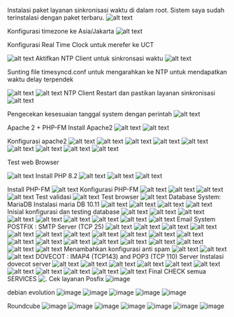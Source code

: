 Instalasi paket layanan sinkronisasi waktu di dalam root. Sistem saya sudah terinstalasi dengan paket terbaru.
 ![alt text](image.png)

Konfigurasi timezone ke Asia/Jakarta
 ![alt text](image-1.png)

Konfigurasi Real Time Clock untuk merefer ke UCT 
 
![alt text](image-2.png)
Aktifkan NTP Client untuk sinkronsasi waktu
 ![alt text](image-3.png)

Sunting file timesyncd.conf untuk mengarahkan ke NTP untuk mendapatkan waktu delay terpendek
 
 ![alt text](image-4.png)
 ![alt text](image-5.png)
NTP Client
Restart dan pastikan layanan sinkronisasi 
![alt text](image-6.png)
 

Pengecekan kesesuaian tanggal system dengan perintah
 ![alt text](image-7.png)

Apache 2 + PHP-FM
Install Apache2
 ![alt text](image-8.png)
 ![alt text](image-9.png)

Konfigurasi apache2
  ![alt text](image-10.png)
 ![alt text](image-11.png)
 ![alt text](image-12.png)
 ![alt text](image-13.png)
 ![alt text](image-14.png)
 ![alt text](image-15.png)
![alt text](image-16.png)
 ![alt text](image-17.png)
 ![alt text](image-18.png)
  
Test web Browser
 
![alt text](image-19.png)
Install PHP 8.2
  ![alt text](image-20.png)
 ![alt text](image-21.png)
 ![alt text](image-22.png)

Install PHP-FM
 ![alt text](image-23.png)
Konfigurasi PHP-FM
 ![alt text](image-24.png)
 ![alt text](image-25.png)
 ![alt text](image-26.png)
 ![alt text](image-27.png)
Test validasi
 ![alt text](image-28.png)
Test browser
 ![alt text](image-29.png)
Database System: MariaDB
Instalasi maria DB 10.11
 ![alt text](image-30.png)
 ![alt text](image-31.png)
 ![alt text](image-32.png)
 ![alt text](image-33.png)
Inisial konfigurasi dan testing database
 ![alt text](image-34.png)
 ![alt text](image-35.png)
 ![alt text](image-36.png)
 ![alt text](image-37.png)
 ![alt text](image-38.png)
  ![alt text](image-39.png)
 ![alt text](image-40.png)
 ![alt text](image-41.png)
![alt text](image-42.png)
Email System
POSTFIX : SMTP Server (TCP 25)
 ![alt text](image-43.png)
 ![alt text](image-44.png)
 ![alt text](image-45.png)
 ![alt text](image-46.png)
 ![alt text](image-47.png)
 ![alt text](image-48.png)
 ![alt text](image-49.png)
 ![alt text](image-50.png)
 ![alt text](image-51.png)
 ![alt text](image-52.png)
 ![alt text](image-53.png)
 ![alt text](image-54.png)
 ![alt text](image-55.png)
 ![alt text](image-56.png)
 ![alt text](image-57.png)
 ![alt text](image-58.png)
 ![alt text](image-59.png)
 ![alt text](image-60.png)
  ![alt text](image-61.png)
![alt text](image-62.png)
Menambahkan konfigurasi anti spam
 ![alt text](image-63.png)
 ![alt text](image-64.png)
 ![alt text](image-65.png)
DOVECOT : IMAP4 (TCP143) and POP3 (TCP 110) Server
Instalasi dovecot server
 ![alt text](image-66.png)
 ![alt text](image-67.png)
 ![alt text](image-68.png)
 ![alt text](image-69.png) 
 ![alt text](image-70.png)
 ![alt text](image-71.png)
 ![alt text](image-72.png)
 ![alt text](image-73.png)
 ![alt text](image-74.png)
 ![alt text](image-75.png)
 ![alt text](image-76.png)
Final CHECK semua SERVICES
  ![.](image-77.png)
Cek layanan Posfix
![image](https://github.com/abirey/SysAdmin-3122500012/assets/129790468/c271aea1-dc4a-406e-befa-cbcfa3827738)

debian evolution
![image](https://github.com/abirey/SysAdmin-3122500012/assets/129790468/e094512c-78b7-487b-9fe9-ecec497b67e6)
![image](https://github.com/abirey/SysAdmin-3122500012/assets/129790468/9a489b82-c36f-4346-9102-0cbdfa6b3859)
![image](https://github.com/abirey/SysAdmin-3122500012/assets/129790468/cd325624-85b5-463e-b94e-28b14fe3a305)
![image](https://github.com/abirey/SysAdmin-3122500012/assets/129790468/37645419-0504-4ee7-8d10-6f8dce04c82a)
![image](https://github.com/abirey/SysAdmin-3122500012/assets/129790468/eca6731b-7290-4fba-a274-4988bc644d9a)


Roundcube
 ![image](https://github.com/abirey/SysAdmin-3122500012/assets/129790468/2a05db50-0338-45c9-99b1-ca782ace8a02)
![image](https://github.com/abirey/SysAdmin-3122500012/assets/129790468/9820dc8a-0309-43f3-82c1-24ca6084504c)
![image](https://github.com/abirey/SysAdmin-3122500012/assets/129790468/43357229-665b-4dcb-89da-4385dd2d0be5)
![image](https://github.com/abirey/SysAdmin-3122500012/assets/129790468/7f751473-68f1-45e5-ab71-63e2d5168abb)
![image](https://github.com/abirey/SysAdmin-3122500012/assets/129790468/4d6725ba-da2d-4964-979e-3b32e6cd44ce)
![image](https://github.com/abirey/SysAdmin-3122500012/assets/129790468/7bef55f2-8a27-45d8-b578-a23c7c2e8620)
![image](https://github.com/abirey/SysAdmin-3122500012/assets/129790468/38722c71-4c9c-4f16-9b20-61501f588ba1)


 
	
